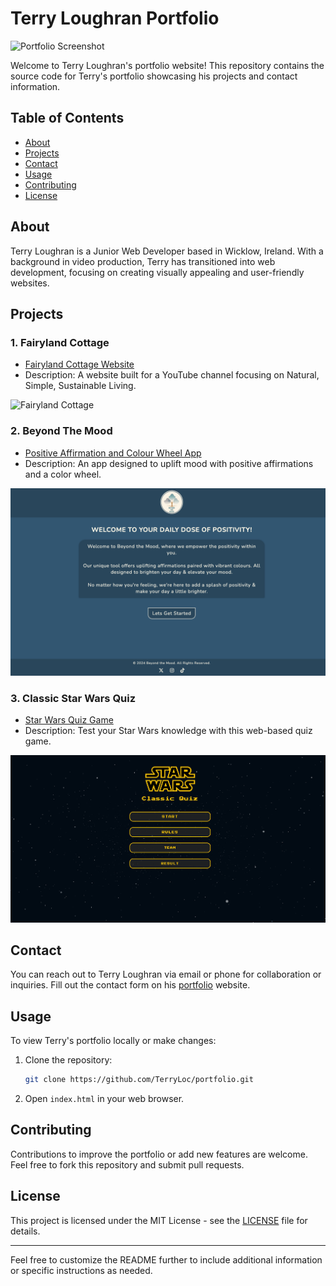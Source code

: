 
# Terry Loughran Portfolio

![Portfolio Screenshot](assets/images/portfolio-screenshot.png)

Welcome to Terry Loughran's portfolio website! This repository contains the source code for Terry's portfolio showcasing his projects and contact information.

## Table of Contents

- [About](#about)
- [Projects](#projects)
- [Contact](#contact)
- [Usage](#usage)
- [Contributing](#contributing)
- [License](#license)

## About

Terry Loughran is a Junior Web Developer based in Wicklow, Ireland. With a background in video production, Terry has transitioned into web development, focusing on creating visually appealing and user-friendly websites.

## Projects

### 1. Fairyland Cottage
- [Fairyland Cottage Website](https://terryloc.github.io/Fairyland-Cottage/)
- Description: A website built for a YouTube channel focusing on Natural, Simple, Sustainable Living.

![Fairyland Cottage](assets/images/fairyland.webp)

### 2. Beyond The Mood
- [Positive Affirmation and Colour Wheel App](https://terryloc.github.io/positive-affirmation-colour-wheel/)
- Description: An app designed to uplift mood with positive affirmations and a color wheel.

![Beyond The Mood](assets/images/beyond-the-mood-min.png)

### 3. Classic Star Wars Quiz
- [Star Wars Quiz Game](https://theforkawakens.netlify.app/)
- Description: Test your Star Wars knowledge with this web-based quiz game.

![Star Wars Quiz](assets/images/star-wars-quiz-min.png)

## Contact

You can reach out to Terry Loughran via email or phone for collaboration or inquiries. Fill out the contact form on his [portfolio](https://terryloc.github.io/portfolio) website.

## Usage

To view Terry's portfolio locally or make changes:

1. Clone the repository:
   ```bash
   git clone https://github.com/TerryLoc/portfolio.git
   ```

2. Open `index.html` in your web browser.

## Contributing

Contributions to improve the portfolio or add new features are welcome. Feel free to fork this repository and submit pull requests.

## License

This project is licensed under the MIT License - see the [LICENSE](LICENSE) file for details.

---

Feel free to customize the README further to include additional information or specific instructions as needed.

